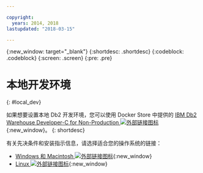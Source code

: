 ```yaml
---

copyright:
  years: 2014, 2018
lastupdated: "2018-03-15"

---
```


<!-- Attribute definitions --> 
{:new_window: target="_blank"}
{:shortdesc: .shortdesc}
{:codeblock: .codeblock}
{:screen: .screen}
{:pre: .pre}

# 本地开发环境
{: #local_dev}

如果想要设置本地 Db2 开发环境，您可以使用 Docker Store 中提供的 [IBM Db2 Warehouse Developer-C for Non-Production ![外部链接图标](../../icons/launch-glyph.svg "外部链接图标")](https://store.docker.com/images/ibm-db2-warehouse-dev){:new_window}。
{: shortdesc}

有关先决条件和安装指示信息，请选择适合您的操作系统的链接： 

- [Windows 和 Macintosh ![外部链接图标](../../icons/launch-glyph.svg "外部链接图标")](https://www.ibm.com/support/knowledgecenter/en/SS6NHC/com.ibm.swg.im.dashdb.doc/admin/local_prereqs-Winmac_using_Linux.html){:new_window}
- [Linux ![外部链接图标](../../icons/launch-glyph.svg "外部链接图标")](https://www.ibm.com/support/knowledgecenter/en/SS6NHC/com.ibm.swg.im.dashdb.doc/admin/local_prereqs-Linux.html){:new_window}
